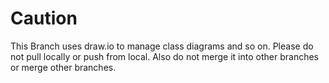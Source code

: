# Caution
This Branch uses draw.io to manage class diagrams and so on. Please do not pull locally or push from local.
Also do not merge it into other branches or merge other branches.
